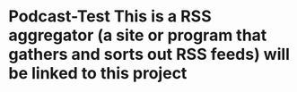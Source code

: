 # Podcast-Test This is a RSS aggregator (a site or program that gathers and sorts out RSS feeds) will be linked to this project
